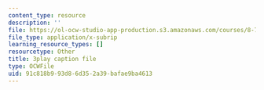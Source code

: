 ```yaml
---
content_type: resource
description: ''
file: https://ol-ocw-studio-app-production.s3.amazonaws.com/courses/8-701-introduction-to-nuclear-and-particle-physics-fall-2020/91c818b993d86d352a39bafae9ba4613_MlBL7hSUeWE.srt
file_type: application/x-subrip
learning_resource_types: []
resourcetype: Other
title: 3play caption file
type: OCWFile
uid: 91c818b9-93d8-6d35-2a39-bafae9ba4613
---
```

